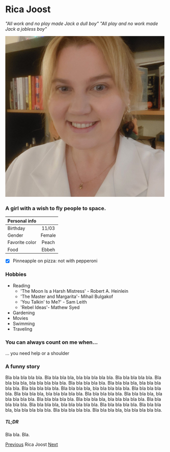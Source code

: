 #  Rica Joost


*"All work and no play made Jack a dull boy"*
*"All play and no work made Jack a jobless boy"*

![Rica](./187301832_10165080969115243_1641367450192092561_n.jpg)

### A girl with a wish to fly people to space.

| Personal info |                    |         
| ------------- |:-------------:|
| Birthday     | 11/03   | 
| Gender    | Female      |
| Favorite color | Peach   |  
| Food       | Ebbeh         | 

- [x] Pinneapple on pizza: not with pepperoni  

### Hobbies

* Reading
    * 'The Moon Is a Harsh Mistress' - Robert A. Heinlein
    * 'The Master and Margarita'- Mihail Bulgakof
    * 'You Talkin' to Me?' - Sam Leith
    * 'Rebel Ideas'- Mathew Syed
* Gardening
* Movies
* Swimming
* Traveling

### You can always count on me when...
... you need help or a shoulder


### A funny story

Bla bla bla bla bla. Bla bla bla bla, bla bla bla bla bla. Bla bla bla bla bla. Bla bla bla bla, bla bla bla bla bla. Bla bla bla bla bla. Bla bla bla bla, bla bla bla bla bla. Bla bla bla bla bla. Bla bla bla bla, bla bla bla bla bla. Bla bla bla bla bla. Bla bla bla bla, bla bla bla bla bla. Bla bla bla bla bla. Bla bla bla bla, bla bla bla bla bla. Bla bla bla bla bla. Bla bla bla bla, bla bla bla bla bla. Bla bla bla bla bla. Bla bla bla bla, bla bla bla bla bla. Bla bla bla bla bla. Bla bla bla bla, bla bla bla bla bla. Bla bla bla bla bla. Bla bla bla bla, bla bla bla bla bla.

##### TL;DR
Bla bla. Bla.




[Previous](https://github.com/RayaneLamri/solo-markdown/blob/main/README.md) Rica Joost [Next](https://github.com/RayaneLamri/solo-markdown/blob/main/README.md)
